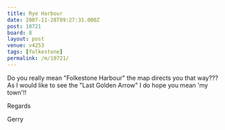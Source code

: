 ```yaml
---
title: Rye Harbour
date: 2007-11-28T09:27:31.000Z
post: 10721
board: 8
layout: post
venue: v4253
tags: [folkestone]
permalink: /m/10721/
---
```

Do you really mean "Folkestone Harbour" the map directs you that way???As I would like to see the "Last Golden Arrow" I do hope you mean 'my town'!!

Regards 

Gerry
